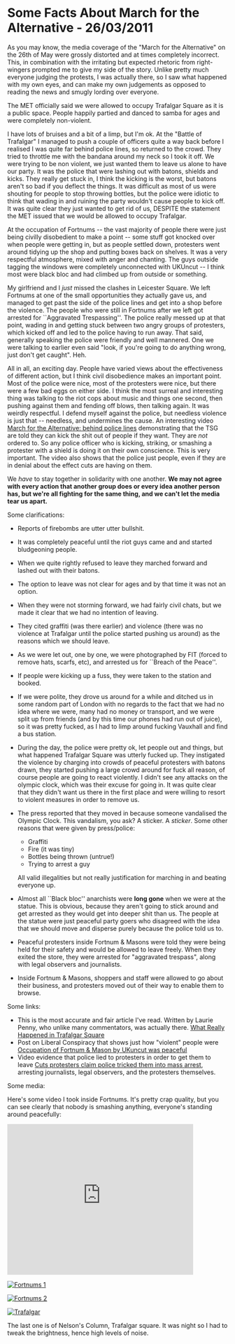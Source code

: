 # Some Facts About March for the Alternative - 26/03/2011

As you may know, the media coverage of the "March for the Alternative" on the 26th of May were grossly distorted and at times completely incorrect. This, in combination with the irritating but expected rhetoric from right-wingers prompted me to give my side of the story. Unlike pretty much everyone judging the protests, I was actually there, so I saw what happened with my own eyes, and can make my own judgements as opposed to reading the news and smugly lording over everyone.

The MET officially said we were allowed to occupy Trafalgar Square as it is a public space. People happily partied and danced to samba for ages and were completely non-violent.

I have lots of bruises and a bit of a limp, but I'm ok. At the "Battle of Trafalgar" I managed to push a couple of officers quite a way back before I realised I was quite far behind police lines, so returned to the crowd. They tried to throttle me with the bandana around my neck so I took it off. We were trying to be non violent, we just wanted them to leave us alone to have our party. It was the police that were lashing out with batons, shields and kicks. They really get stuck in, I think the kicking is the worst, but batons aren't so bad if you deflect the things. It was difficult as most of us were shouting for people to stop throwing bottles, but the police were idiotic to think that wading in and ruining the party wouldn't cause people to kick off. It was quite clear they just wanted to get rid of us, DESPITE the statement the MET issued that we would be allowed to occupy Trafalgar.

 At the occupation of Fortnums -- the vast majority of people there were just being civilly disobedient to make a point -- some stuff got knocked over when people were getting in, but as people settled down, protesters went around tidying up the shop and putting boxes back on shelves. It was a very respectful atmosphere, mixed with anger and chanting. The guys outside tagging the windows were completely unconnected with UKUncut -- I think most were black bloc and had climbed up from outside or something.

My girlfriend and I *just* missed the clashes in Leicester Square. We left Fortnums at one of the small opportunities they actually gave us, and managed to get past the side of the police lines and get into a shop before the violence. The people who were still in Fortnums after we left got arrested for ``Aggravated Trespassing''. The police really messed up at that point, wading in and getting stuck between two angry groups of protesters, which kicked off and led to the police having to run away. That said, generally speaking the police were friendly and well mannered. One we were talking to earlier even said "look, if you're going to do anything wrong, just don't get caught". Heh.

All in all, an exciting day. People have varied views about the effectiveness of different action, but I think civil disobedience makes an important point. Most of the police were nice, most of the protesters were nice, but there were a few bad eggs on either side. I think the most surreal and interesting thing was talking to the riot cops about music and things one second, then pushing against them and fending off blows, then talking again. It was weirdly respectful. I defend myself against the police, but needless violence is just that -- needless, and undermines the cause. An interesting video [March for the Alternative: behind police lines](http://www.guardian.co.uk/uk/video/2011/mar/28/march-alternative-police-video) demonstrating that the TSG are told they can kick the shit out of people if they want. They are *not* ordered to. So any police officer who is kicking, striking, or smashing a protester with a shield is doing it on their own conscience. This is very important. The video also shows that the police just people, even if they are in denial about the effect cuts are having on them.

We *have* to stay together in solidarity with one another. **We may not agree with every action that another group does or every idea another person has, but we're all fighting for the same thing, and we can't let the media tear us apart.**

Some clarifications: 

  * Reports of firebombs are utter utter bullshit.
  * It was completely peaceful until the riot guys came and and started bludgeoning people.
  * When we quite rightly refused to leave they marched forward and lashed out with their batons.
  * The option to leave was not clear for ages and by that time it was not an option.
  * When they were not storming forward, we had fairly civil chats, but we made it clear that we had no intention of leaving.
  * They cited graffiti (was there earlier) and violence (there was no violence at Trafalgar until the police started pushing us around) as the reasons which we should leave.
  * As we were let out, one by one, we were photographed by FIT (forced to remove hats, scarfs, etc), and arrested us for ``Breach of the Peace''.
  * If people were kicking up a fuss, they were taken to the station and booked.
  * If we were polite, they drove us around for a while and ditched us in some random part of London with no regards to the fact that we had no idea where we were, many had no money or transport, and we were split up   from friends (and by this time our phones had run out of juice), so it was pretty fucked, as I had to limp around fucking Vauxhall and find a bus station.
  * During the day, the police were pretty ok, let people out and things, but what happened Trafalgar Square was utterly fucked up. They instigated the violence by charging into crowds of peaceful protesters with batons drawn, they started pushing a large crowd around for fuck all reason, of course people are going to react violently. I didn't see any attacks on the olympic clock, which was their excuse for going in. It was quite clear that they didn't want us there in the first place and were willing to resort to violent measures in order to remove us.
  * The press reported that they moved in because someone vandalised the Olympic Clock. This vandalism, you ask? A sticker. A *sticker*. Some other reasons that were given by press/police:

    * Graffiti
    * Fire (it was tiny)
    * Bottles being thrown (untrue!)
    * Trying to arrest a guy
  
    All valid illegalities but not really justification for marching in and beating everyone up.

  * Almost all ``Black bloc'' anarchists were **long gone** when we were at the statue. This is obvious, because they aren't going to stick around and get arrested as they would get into deeper shit than us. The people at the statue were just peaceful party goers who disagreed with the idea that we should move and disperse purely because the police told us to.
  * Peaceful protesters inside Fortnum &amp; Masons were told they were being held for their safety and would be allowed to leave freely. When they exited the store, they were arrested for "aggravated trespass", along with legal observers and journalists.
  * Inside Fortnum &amp; Masons, shoppers and staff were allowed to go about their business, and protesters moved out of their way to enable them to browse.
  
Some links:

 * This is the most accurate and fair article I've read. Written by Laurie Penny, who unlike many commentators, was actually there. [What Really Happened in Trafalgar Square](http://www.newstatesman.com/blogs/laurie-penny/2011/03/trafalgar-square-police-young)
 * Post on Liberal Conspiracy that shows just how "violent" people were [Occupation of Fortnum & Mason by UKuncut was peaceful](http://liberalconspiracy.org/2011/03/27/watch-ukuncut-occupation-of-fortnum-mason-was-peaceful/)
 * Video evidence that police lied to protesters in order to get them to leave [Cuts protesters claim police tricked them into mass arrest](http://www.guardian.co.uk/uk/2011/mar/28/cuts-protest-uk-uncut-fortnum), arresting journalists, legal observers, and the protesters themselves.


Some media: 

Here's some video I took inside Fortnums. It's pretty crap quality, but you can see clearly that nobody is smashing anything, everyone's standing around peacefully:

<object width="425" height="344"><param name="movie" value="http://www.youtube.com/v/luzZW9Hri_A?hl=en&fs=1"></param><param name="allowFullScreen" value="true"></param><param name="allowscriptaccess" value="always"></param><embed src="http://www.youtube.com/v/luzZW9Hri_A?hl=en&fs=1" type="application/x-shockwave-flash" allowscriptaccess="always" allowfullscreen="true" width="425" height="344"></embed></object>

[![Fortnums 1](http://i.imgur.com/Ktd7Gm.jpg)](http://i.imgur.com/Ktd7G.jpg)

[![Fortnums 2](http://i.imgur.com/jDzBVm.jpg)](http://i.imgur.com/jDzBV.jpg)

[![Trafalgar](http://i.imgur.com/eNNQkm.jpg)](http://i.imgur.com/eNNQk.jpg)

The last one is of Nelson's Column, Trafalgar square. It was night so I had to tweak the brightness, hence high levels of noise.